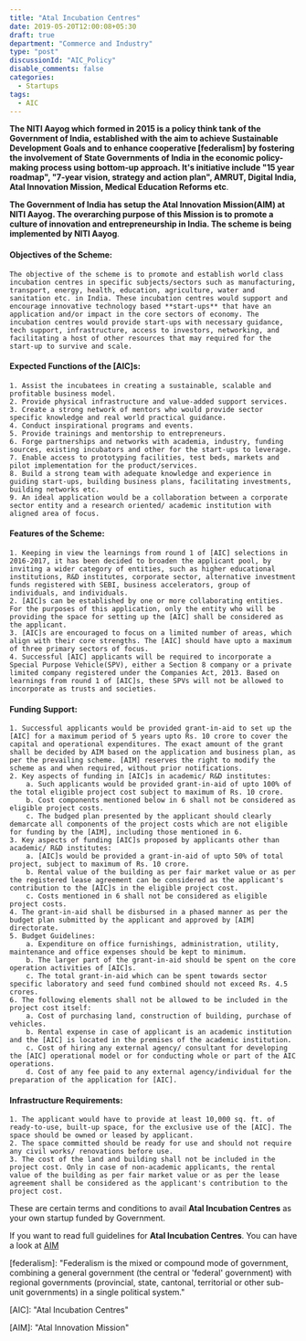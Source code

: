 ```yaml
---
title: "Atal Incubation Centres"
date: 2019-05-20T12:00:08+05:30
draft: true
department: "Commerce and Industry"
type: "post"
discussionId: "AIC_Policy"
disable_comments: false
categories:
  - Startups
tags:
  - AIC
---
```


**The NITI Aayog which formed in 2015 is a policy think tank of the Government of India, established with the aim to achieve **Sustainable Development Goals** and to enhance **cooperative [federalism]** by fostering the involvement of **State Governments of India** in the economic policy-making process using bottom-up approach. It's initiative include "15 year roadmap", "7-year vision, strategy and action plan", **AMRUT**, **Digital India**, **Atal Innovation Mission**, Medical Education Reforms etc**.

**The Government of India has setup the Atal Innovation Mission(AIM) at NITI Aayog. The overarching purpose of this Mission is to promote a culture of innovation and entrepreneurship in India. The scheme is being implemented by NITI Aayog**.

#### Objectives of the Scheme:

    The objective of the scheme is to promote and establish world class incubation centres in specific subjects/sectors such as manufacturing, transport, energy, health, education, agriculture, water and sanitation etc. in India. These incubation centres would support and encourage innovative technology based **start-ups** that have an application and/or impact in the core sectors of economy. The incubation centres would provide start-ups with necessary guidance, tech support, infrastructure, access to investors, networking, and facilitating a host of other resources that may required for the start-up to survive and scale.

#### Expected Functions of the [AIC]s:

    1. Assist the incubatees in creating a sustainable, scalable and profitable business model.
    2. Provide physical infrastructure and value-added support services.
    3. Create a strong network of mentors who would provide sector specific knowledge and real world practical guidance.
    4. Conduct inspirational programs and events.
    5. Provide trainings and mentorship to entrepreneurs.
    6. Forge partnerships and networks with academia, industry, funding sources, existing incubators and other for the start-ups to leverage.
    7. Enable access to prototyping facilities, test beds, markets and pilot implementation for the product/services.
    8. Build a strong team with adequate knowledge and experience in guiding start-ups, building business plans, facilitating investments, building networks etc.
    9. An ideal application would be a collaboration between a corporate sector entity and a research oriented/ academic institution with aligned area of focus.

#### Features of the Scheme:

    1. Keeping in view the learnings from round 1 of [AIC] selections in 2016-2017, it has been decided to broaden the applicant pool, by inviting a wider category of entities, such as higher educational institutions, R&D institutes, corporate sector, alternative investment funds registered with SEBI, business accelerators, group of individuals, and individuals.
    2. [AIC]s can be established by one or more collaborating entities. For the purposes of this application, only the entity who will be providing the space for setting up the [AIC] shall be considered as the applicant.
    3. [AIC]s are encouraged to focus on a limited number of areas, which align with their core strengths. The [AIC] should have upto a maximum of three primary sectors of focus.
    4. Successful [AIC] applicants will be required to incorporate a Special Purpose Vehicle(SPV), either a Section 8 company or a private limited company registered under the Companies Act, 2013. Based on learnings from round 1 of [AIC]s, these SPVs will not be allowed to incorporate as trusts and societies.

#### Funding Support:

    1. Successful applicants would be provided grant-in-aid to set up the [AIC] for a maximum period of 5 years upto Rs. 10 crore to cover the capital and operational expenditures. The exact amount of the grant shall be decided by AIM based on the application and business plan, as per the prevailing scheme. [AIM] reserves the right to modify the scheme as and when required, without prior notifications.
    2. Key aspects of funding in [AIC]s in academic/ R&D institutes:
        a. Such applicants would be provided grant-in-aid of upto 100% of the total eligible project cost subject to maximum of Rs. 10 crore.
        b. Cost components mentioned below in 6 shall not be considered as eligible project costs.
        c. The budged plan presented by the applicant should clearly demarcate all components of the project costs which are not eligible for funding by the [AIM], including those mentioned in 6.
    3. Key aspects of funding [AIC]s proposed by applicants other than academic/ R&D institutes:
        a. [AIC]s would be provided a grant-in-aid of upto 50% of total project, subject to maximum of Rs. 10 crore.
        b. Rental value of the building as per fair market value or as per the registered lease agreement can be considered as the applicant's contribution to the [AIC]s in the eligible project cost.
        c. Costs mentioned in 6 shall not be considered as eligible project costs.
    4. The grant-in-aid shall be disbursed in a phased manner as per the budget plan submitted by the applicant and approved by [AIM] directorate.
    5. Budget Guidelines:
        a. Expenditure on office furnishings, administration, utility, maintenance and office expenses should be kept to minimum.
        b. The larger part of the grant-in-aid should be spent on the core operation activities of [AIC]s.
        c. The total grant-in-aid which can be spent towards sector specific laboratory and seed fund combined should not exceed Rs. 4.5 crores.
    6. The following elements shall not be allowed to be included in the project cost itself:
        a. Cost of purchasing land, construction of building, purchase of vehicles.
        b. Rental expense in case of applicant is an academic institution and the [AIC] is located in the premises of the academic institution.
        c. Cost of hiring any external agency/ consultant for developing the [AIC] operational model or for conducting whole or part of the AIC operations.
        d. Cost of any fee paid to any external agency/individual for the preparation of the application for [AIC].

#### Infrastructure Requirements:

    1. The applicant would have to provide at least 10,000 sq. ft. of ready-to-use, built-up space, for the exclusive use of the [AIC]. The space should be owned or leased by applicant.
    2. The space committed should be ready for use and should not require any civil works/ renovations before use.
    3. The cost of the land and building shall not be included in the project cost. Only in case of non-academic applicants, the rental value of the building as per fair market value or as per the lease agreement shall be considered as the applicant's contribution to the project cost.

These are certain terms and conditions to avail **Atal Incubation Centres** as your own startup funded by Government.

If you want to read full guidelines for **Atal Incubation Centres**. You can have a look at [AIM][1]

[1]: https://s3.ap-south-1.amazonaws.com/thepolicy/policyFiles/AIC_Guidelines_2017.pdf

[federalism]: "Federalism is the mixed or compound mode of government, combining a general government (the central or 'federal' government) with regional governments (provincial, state, cantonal, territorial or other sub-unit governments) in a single political system."

[AIC]: "Atal Incubation Centres"

[AIM]: "Atal Innovation Mission"

